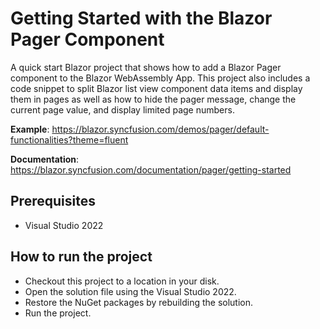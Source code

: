 # Getting Started with the Blazor Pager Component

A quick start Blazor project that shows how to add a Blazor Pager component to the Blazor WebAssembly App. This project also includes a code snippet to split Blazor list view component data items and display them in pages as well as how to hide the pager message, change the current page value, and display limited page numbers.

**Example**: https://blazor.syncfusion.com/demos/pager/default-functionalities?theme=fluent

**Documentation**:  https://blazor.syncfusion.com/documentation/pager/getting-started

## Prerequisites

* Visual Studio 2022

## How to run the project

* Checkout this project to a location in your disk.
* Open the solution file using the Visual Studio 2022.
* Restore the NuGet packages by rebuilding the solution.
* Run the project.

